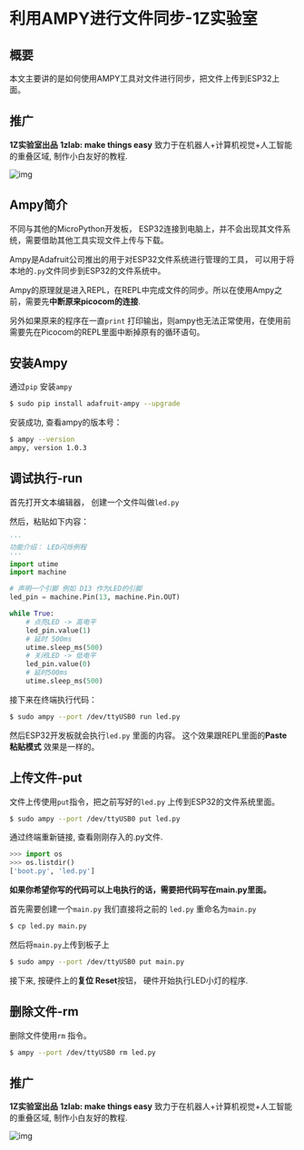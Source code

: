 # 利用AMPY进行文件同步-1Z实验室



## 概要

本文主要讲的是如何使用AMPY工具对文件进行同步，把文件上传到ESP32上面。



## 推广

**1Z实验室出品**
**1zlab: make things easy** 致力于在机器人+计算机视觉+人工智能的重叠区域, 制作小白友好的教程.

![img](https://upload-images.jianshu.io/upload_images/1199728-589a80ff77f380d8.png?imageMogr2/auto-orient/strip%7CimageView2/2/w/1000)

## Ampy简介

不同与其他的MicroPython开发板， ESP32连接到电脑上，并不会出现其文件系统，需要借助其他工具实现文件上传与下载。

Ampy是Adafruit公司推出的用于对ESP32文件系统进行管理的工具， 可以用于将本地的`.py`文件同步到ESP32的文件系统中。

Ampy的原理就是进入REPL，在REPL中完成文件的同步。所以在使用Ampy之前，需要先**中断原来picocom的连接**.

另外如果原来的程序在一直`print` 打印输出，则ampy也无法正常使用，在使用前需要先在Picocom的REPL里面中断掉原有的循环语句。



## 安装Ampy



通过`pip` 安装`ampy`

```bash
$ sudo pip install adafruit-ampy --upgrade
```

安装成功, 查看ampy的版本号：

```bash
$ ampy --version
ampy, version 1.0.3
```



## 调试执行-run

首先打开文本编辑器， 创建一个文件叫做`led.py`

然后，粘贴如下内容：

```python
'''
功能介绍： LED闪烁例程
'''
import utime
import machine

# 声明一个引脚 例如 D13 作为LED的引脚
led_pin = machine.Pin(13, machine.Pin.OUT)

while True:
    # 点亮LED -> 高电平
    led_pin.value(1)
    # 延时 500ms
    utime.sleep_ms(500)
    # 关闭LED -> 低电平
    led_pin.value(0)
    # 延时500ms
    utime.sleep_ms(500)
```



接下来在终端执行代码：

```bash
$ sudo ampy --port /dev/ttyUSB0 run led.py 
```

然后ESP32开发板就会执行`led.py` 里面的内容。 这个效果跟REPL里面的**Paste 粘贴模式** 效果是一样的。



## 上传文件-put

文件上传使用`put`指令，把之前写好的`led.py` 上传到ESP32的文件系统里面。

```bash
$ sudo ampy --port /dev/ttyUSB0 put led.py
```

通过终端重新链接, 查看刚刚存入的.py文件.

```python
>>> import os
>>> os.listdir()
['boot.py', 'led.py']
```



**如果你希望你写的代码可以上电执行的话，需要把代码写在main.py里面。**

首先需要创建一个`main.py`  我们直接将之前的 `led.py` 重命名为`main.py`

```bash
$ cp led.py main.py
```

然后将`main.py`上传到板子上

```bash
$ sudo ampy --port /dev/ttyUSB0 put main.py 
```

接下来, 按硬件上的**复位 Reset**按钮， 硬件开始执行LED小灯的程序.



## 删除文件-rm

删除文件使用`rm` 指令。

```bash
$ ampy --port /dev/ttyUSB0 rm led.py 
```



## 推广

**1Z实验室出品**
**1zlab: make things easy** 致力于在机器人+计算机视觉+人工智能的重叠区域, 制作小白友好的教程.

![img](https://upload-images.jianshu.io/upload_images/1199728-589a80ff77f380d8.png?imageMogr2/auto-orient/strip%7CimageView2/2/w/1000)

